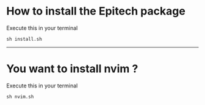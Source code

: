 # How to install the Epitech package
Execute this in your terminal
```
sh install.sh
```
---
# You want to install nvim ?
Execute this in your terminal
```
sh nvim.sh
```

